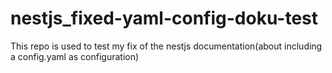 # nestjs_fixed-yaml-config-doku-test

This repo is used to test my fix of the nestjs documentation(about including a config.yaml as configuration)

